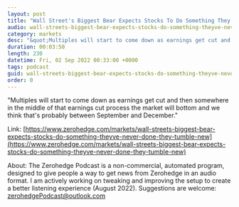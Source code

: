 ```yaml
---
layout: post
title: "Wall Street's Biggest Bear Expects Stocks To Do Something They've Never Done Before As They Tumble To New Lows"
audio: wall-streets-biggest-bear-expects-stocks-do-something-theyve-never-done-they-tumble-new-1
category: markets
desc: "&quot;Multiples will start to come down as earnings get cut and then somewhere in the middle of that earnings cut process the market will bottom and we think that's probably between September and December.&quot;"
duration: 00:03:50
length: 230
datetime: Fri, 02 Sep 2022 00:33:00 +0000
tags: podcast
guid: wall-streets-biggest-bear-expects-stocks-do-something-theyve-never-done-they-tumble-new-0
order: 0
---
```

&quot;Multiples will start to come down as earnings get cut and then somewhere in the middle of that earnings cut process the market will bottom and we think that's probably between September and December.&quot;

Link: [https://www.zerohedge.com/markets/wall-streets-biggest-bear-expects-stocks-do-something-theyve-never-done-they-tumble-new](https://www.zerohedge.com/markets/wall-streets-biggest-bear-expects-stocks-do-something-theyve-never-done-they-tumble-new)

About: The Zerohedge Podcast is a non-commercial, automated program, designed to give people a way to get news from Zerohedge in an audio format.  I am actively working on tweaking and improving the setup to create a better listening experience (August 2022).  Suggestions are welcome: [zerohedgePodcast@outlook.com](mailto:zerohedgePodcast@outlook.com)